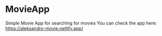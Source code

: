 # MovieApp
Simple Movie App for searching for movies
You can check the app here: https://aleksandro-movie.netlify.app/
